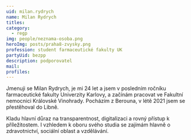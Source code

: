 ```yaml
---
uid: milan.rydrych
name: Milan Rydrych
titles:
category:
  - regp
img: people/neznama-osoba.png
heroImg: posts/praha8-zvysky.png
profession: student farmaceutické fakulty UK
partyUid: bezpp
description: podporovatel
mail:
profiles:
---
```


Jmenuji se Milan Rydrych, je mi 24 let a jsem v posledním ročníku farmaceutické fakulty Univerzity Karlovy, a začínám pracovat ve Fakultní nemocnici Královské Vinohrady. Pocházím z Berouna, v létě 2021 jsem se přestěhoval do Libně. 

Kladu hlavní důraz na transparentnost, digitalizaci a rovný přístup k příležitostem. I vzhledem k oboru svého studia se zajímám hlavně o zdravotnictví, sociální oblast a vzdělávání. 
